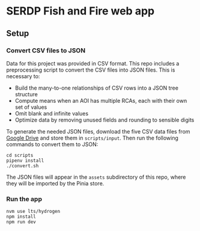 # SERDP Fish and Fire web app

## Setup

### Convert CSV files to JSON

Data for this project was provided in CSV format. This repo includes a preprocessing script to convert the CSV files into JSON files. This is necessary to:

- Build the many-to-one relationships of CSV rows into a JSON tree structure
- Compute means when an AOI has multiple RCAs, each with their own set of values
- Omit blank and infinite values
- Optimize data by removing unused fields and rounding to sensible digits

To generate the needed JSON files, download the five CSV data files from [Google Drive](https://drive.google.com/drive/folders/1hrGuRmQtx-gTepN_H9BEfcGmnl5MCeAK?usp=sharing) and store them in `scripts/input`. Then run the following commands to convert them to JSON:

```
cd scripts
pipenv install
./convert.sh
```

The JSON files will appear in the `assets` subdirectory of this repo, where they will be imported by the Pinia store.

### Run the app

```
nvm use lts/hydrogen
npm install
npm run dev
```
